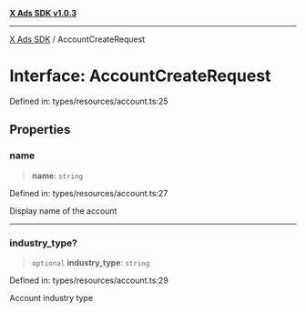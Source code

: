 [**X Ads SDK v1.0.3**](../README.md)

***

[X Ads SDK](../globals.md) / AccountCreateRequest

# Interface: AccountCreateRequest

Defined in: types/resources/account.ts:25

## Properties

### name

> **name**: `string`

Defined in: types/resources/account.ts:27

Display name of the account

***

### industry\_type?

> `optional` **industry\_type**: `string`

Defined in: types/resources/account.ts:29

Account industry type
